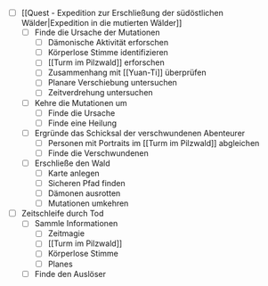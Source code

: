 - [ ] [[Quest - Expedition zur Erschließung der südöstlichen Wälder|Expedition in die mutierten Wälder]]
	- [ ] Finde die Ursache der Mutationen
		- [ ] Dämonische Aktivität erforschen
		- [ ] Körperlose Stimme identifizieren
		- [ ] [[Turm im Pilzwald]] erforschen
		- [ ] Zusammenhang mit [[Yuan-Ti]] überprüfen
		- [ ] Planare Verschiebung untersuchen
		- [ ] Zeitverdrehung untersuchen
	- [ ] Kehre die Mutationen um
		- [ ] Finde die Ursache
		- [ ] Finde eine Heilung
	- [ ] Ergründe das Schicksal der verschwundenen Abenteurer
		- [ ] Personen mit Portraits im [[Turm im Pilzwald]] abgleichen
		- [ ] Finde die Verschwundenen
	- [ ] Erschließe den Wald
		- [ ] Karte anlegen
		- [ ] Sicheren Pfad finden
		- [ ] Dämonen ausrotten
		- [ ] Mutationen umkehren
- [ ] Zeitschleife durch Tod
	- [ ] Sammle Informationen 
		- [ ] Zeitmagie
		- [ ] [[Turm im Pilzwald]]
		- [ ] Körperlose Stimme
		- [ ] Planes
	- [ ] Finde den Auslöser